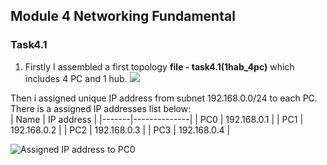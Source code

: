 ## Module 4 Networking Fundamental
### Task4.1

1) Firstly I assembled a first topology **file - task4.1(1hab_4pc)** which includes 4 PC and 1 hub.
	![](https://prnt.sc/toqoka)

Then i assigned unique IP address from subnet 192.168.0.0/24 to each PC. There is a assigned IP addresses list below:  
| Name  |  IP address  |
|-------|--------------|
| PC0   | 192.168.0.1  |
| PC1   | 192.168.0.2  |
| PC2   | 192.168.0.3  |
| PC3   | 192.168.0.4  |

![Assigned IP address to PC0](https://prnt.sc/toqoz3)
